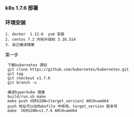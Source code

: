 ### k8s 1.7.6 部署  

### 环境安装 
    1. docker  1.12.6  yum 安装 
    2. centos 7.2 内核升级到 3.10.514  
    3. 自己编译镜像

 第一步
   
     下载kubernetes 源码  
     git clone https://github.com/kubernetes/kubernetes.git 
     git tag 
     git checkout v1.7.6
     git branch -v
     
     编译hyperkube 镜像
     build/run.sh make 
     make push VERSION={target_version} ARCH=amd64
     push 地址可以在Makefile 中修改，target_version 版本号 
     make  VERSION=v1.7.6 ARCH=amd64 
     
     
     
     
     
    